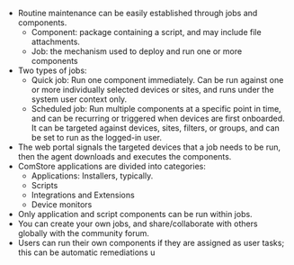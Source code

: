 - Routine maintenance can be easily established through jobs and components.
	- Component: package containing a script, and may include file attachments.
	- Job: the mechanism used to deploy and run one or more components
- Two types of jobs:
	- Quick job: Run one component immediately. Can be run against one or more individually selected devices or sites, and runs under the system user context only.
	- Scheduled job: Run multiple components at a specific point in time, and can be recurring or triggered when devices are first onboarded. It can be targeted against devices, sites, filters, or groups, and can be set to run as the logged-in user.
- The web portal signals the targeted devices that a job needs to be run, then the agent downloads and executes the components.
- ComStore applications are divided into categories:
	- Applications: Installers, typically.
	- Scripts
	- Integrations and Extensions
	- Device monitors
- Only application and script components can be run within jobs.
- You can create your own jobs, and share/collaborate with others globally with the community forum.
- Users can run their own components if they are assigned as user tasks; this can be automatic remediations u